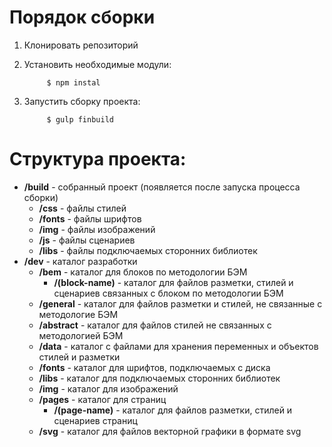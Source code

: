 # Порядок сборки
1. Клонировать репозиторий

2. Установить необходимые модули:

			$ npm instal
			
3. Запустить сборку проекта:

			$ gulp finbuild
			
#  Структура проекта:

+ **/build** 					- собранный проект (появляется после запуска процесса сборки)
  + **/css**				- файлы стилей
  + **/fonts** 				- файлы шрифтов
  + **/img** 					- файлы изображений
  + **/js** 					- файлы сценариев
  + **/libs** 				- файлы подключаемых сторонних библиотек
+ **/dev** 					- каталог разработки
  + **/bem** 					- каталог для блоков по методологии БЭМ
    + **/(block-name)** 	- каталог для файлов разметки, стилей и сценариев связанных с блоком по методологии БЭМ
  + **/general** 				- каталог для файлов разметки и стилей, не связанные с методологие БЭМ
   + **/abstract** 		- каталог для файлов стилей не связанных с методологией БЭМ
   + **/data** 			- каталог с файлами для хранения переменных и объектов стилей и разметки
   + **/fonts** 			- каталог для шрифтов, подключаемых с диска
   + **/libs** 			- каталог для подключаемых сторонних библиотек
   + **/img** 				- каталог для изображений
   + **/pages** 			- каталог для страниц
     + **/(page-name)** 	- каталог для файлов разметки, стилей и сценариев страниц
   + **/svg**				- каталог для файлов векторной графики в формате svg